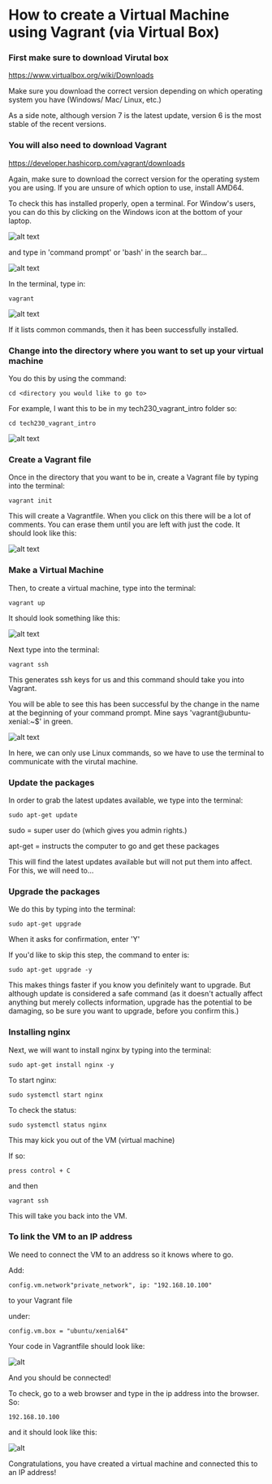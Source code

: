 # How to create a Virtual Machine using Vagrant (via Virtual Box)

### First make sure to download Virutal box

https://www.virtualbox.org/wiki/Downloads

Make sure you download the correct version depending on which operating system you have (Windows/ Mac/ Linux, etc.)

As a side note, although version 7 is the latest update, version 6 is the most stable of the recent versions.

### You will also need to download Vagrant

https://developer.hashicorp.com/vagrant/downloads

Again, make sure to download the correct version for the operating system you are using. If you are unsure of which option to use, install AMD64.

To check this has installed properly, open a terminal.  For Window's users, you can do this by clicking on the Windows icon at the bottom of your laptop.

![alt text](windowslogo.png)

and type in 'command prompt' or 'bash' in the search bar...

![alt text](commandprompt.png)

In the terminal, type in:

`vagrant`

![alt text](vagrantcommand.png)

If it lists common commands, then it has been successfully installed.

### Change into the directory where you want to set up your virtual machine

You do this by using the command:

`cd <directory you would like to go to>`

For example, I want this to be in my tech230_vagrant_intro folder so:

`cd tech230_vagrant_intro`

![alt text](cd_into_dir.png)

### Create a Vagrant file

Once in the directory that you want to be in, create a Vagrant file by typing into the terminal:

`vagrant init`

This will create a Vagrantfile. When you click on this there will be a lot of comments.  You can erase them until you are left with just the code.  It should look like this:

![alt text](Vagrantfile.png)

### Make a Virtual Machine

Then, to create a virtual machine, type into the terminal:

`vagrant up`

It should look something like this:

![alt text](vagrantup.png)

Next type into the terminal:

`vagrant ssh`

This generates ssh keys for us and this command should take you into Vagrant.

You will be able to see this has been successful by the change in the name at the beginning of your command prompt.  Mine says 'vagrant@ubuntu-xenial:~$' in green.

![alt text](vagrantssh.png)

In here, we can only use Linux commands, so we have to use the terminal to communicate with the virutal machine.

### Update the packages

In order to grab the latest updates available, we type into the terminal:

`sudo apt-get update`

sudo = super user do (which gives you admin rights.)

apt-get = instructs the computer to go and get these packages

This will find the latest updates available but will not put them into affect.  For this, we will need to...

### Upgrade the packages

We do this by typing into the terminal:

`sudo apt-get upgrade`

When it asks for confirmation, enter 'Y'

If you'd like to skip this step, the command to enter is:

`sudo apt-get upgrade -y`

This makes things faster if you know you definitely want to upgrade.  But although update is considered a safe command (as it doesn't actually affect anything but merely collects information, upgrade has the potential to be damaging, so be sure you want to upgrade, before you confirm this.)

### Installing nginx

Next, we will want to install nginx by typing into the terminal:

`sudo apt-get install nginx -y`

To start nginx:

`sudo systemctl start nginx`

To check the status:

`sudo systemctl status nginx`

This may kick you out of the VM (virtual machine)

If so:

`press control + C`

and then

`vagrant ssh`

This will take you back into the VM.

### To link the VM to an IP address

We need to connect the VM to an address so it knows where to go.

Add:

`config.vm.network"private_network", ip: "192.168.10.100"`

to your Vagrant file

under:

`config.vm.box = "ubuntu/xenial64"`

Your code in Vagrantfile should look like:

![alt](ipaddress.png)

And you should be connected!

To check, go to a web browser and type in the ip address into the browser.  So:

`192.168.10.100`

and it should look like this:

![alt](welcometonginx.png)

Congratulations, you have created a virtual machine and connected this to an IP address!